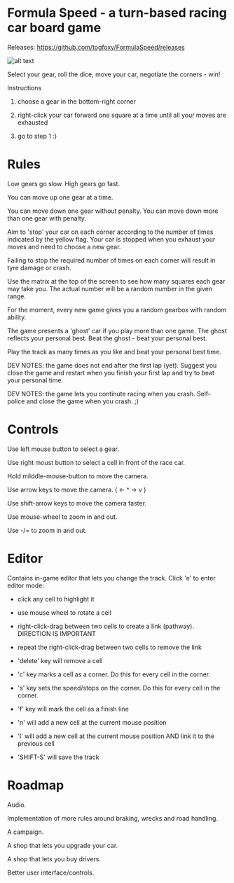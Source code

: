 # Formula Speed - a turn-based racing car board game

Releases: https://github.com/togfoxy/FormulaSpeed/releases

![alt text](https://i.postimg.cc/zBHqFnZ3/image.png)

Select your gear, roll the dice, move your car, negotiate the corners - win!

Instructions

1) choose a gear in the bottom-right corner

2) right-click your car forward one square at a time until all your moves are exhausted

3) go to step 1   :)

Rules
=====

Low gears go slow. High gears go fast.

You can move up one gear at a time.

You can move down one gear without penalty. You can move down more than one gear with penalty.

Aim to 'stop' your car on each corner according to the number of times indicated by the yellow flag. Your car is stopped when you exhaust your moves and need to choose a new gear.

Failing to stop the required number of times on each corner will result in tyre damage or crash.

Use the matrix at the top of the screen to see how many squares each gear may take you. The actual number will be a random number in the given range.

For the moment, every new game gives you a random gearbox with random ability.

The game presents a 'ghost' car if you play more than one game. The ghost reflects your personal best. Beat the ghost - beat your personal best.

Play the track as many times as you like and beat your personal best time.

DEV NOTES: the game does not end after the first lap (yet). Suggest you close the game and restart when you finish your first lap and try to beat your personal time.

DEV NOTES: the game lets you continute racing when you crash. Self-police and close the game when you crash.  ;)

Controls
========

Use left mouse button to select a gear.

Use right moust button to select a cell in front of the race car.

Hold milddle-mouse-button to move the camera.

Use arrow keys to move the camera.   ( <- ^ -> v  )

Use shift-arrow keys to move the camera faster.

Use mouse-wheel to zoom in and out.

Use -/= to zoom in and out.

Editor
======

Contains in-game editor that lets you change the track. Click 'e' to enter editor mode:

- click any cell to highlight it
- use mouse wheel to rotate a cell
- right-click-drag between two cells to create a link (pathway). DIRECTION IS IMPORTANT
- repeat the right-click-drag between two cells to remove the link
- 'delete' key will remove a cell
- 'c' key marks a cell as a corner. Do this for every cell in the corner.
- 's' key sets the speed/stops on the corner. Do this for every cell in the corner.
- 'f' key will mark the cell as a finish line
- 'n' will add a new cell at the current mouse position
- 'l' will add a new cell at the current mouse position AND link it to the previous cell

- 'SHIFT-S' will save the track


Roadmap
=======

Audio.

Implementation of more rules around braking, wrecks and road handling.

A campaign.

A shop that lets you upgrade your car.

A shop that lets you buy drivers.

Better user interface/controls.




